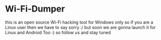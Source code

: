 # Wi-Fi-Dumper
this is an open source Wi-Fi hacking tool  for Windows only  so if you are a Linux user then  we have to say sorry :/ but soon we are gonna launch it for Linux and Android  Too :) so follow us and stay tuned
